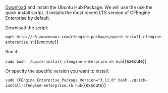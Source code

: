 [Download](https://cfengine.com/product/cfengine-enterprise-free-25/) and install the Ubuntu Hub Package. We will use the use the quick install script. It installs the most recent LTS version of CFEngine Enterprise by default.

Download the script:

`wget http://s3.amazonaws.com/cfengine.packages/quick-install-cfengine-enterprise.sh`{{execute}}

Run it:

`sudo bash ./quick-install-cfengine-enterprise.sh hub`{{execute}}

Or specify the specific version you want to install:

`sudo CFEngine_Enterprise_Package_Version="3.11.0" bash ./quick-install-cfengine-enterprise.sh hub`{{execute}}

